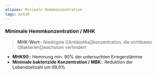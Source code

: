 ```yaml
---
aliases: Minimale Hemmkonzentration
tags: m/m18
---
```

### Minimale Hemmkonzentration / MHK
> **MHK-Wert**:: Niedrigste [[Antibiotika]]konzentration, die sichtbares [[Bakterien]]wachstum verhindert
- **MHK90**:: Hemmung min. 90% der untersuchten Erregerstämme
- **Minimale bakterizide Konzentration / MBK**:: Reduktion der Lebendzellzahl um 99,9%